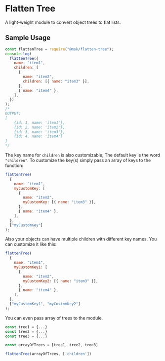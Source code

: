# Flatten Tree

A light-weight module to convert object trees to flat lists.

## Sample Usage

```js
const flattenTree = require("@msk/flatten-tree");
console.log(
  flattenTree({
    name: "item1",
    children: [
      {
        name: "item2",
        children: [{ name: "item3" }],
      },
      { name: "item4" },
    ],
  })
);
/* 
OUTPUT:
[
    {id: 1, name: 'item1'},
    {id: 2, name: 'item2'},
    {id: 3, name: 'item3'},
    {id: 4, name: 'item4'}
]
*/
```

The key name for `children` is also customizable; The default key is the word `"children"`. To customize the key(s) simply pass an array of keys to the function:

```js
flattenTree(
  {
    name: "item1",
    myCustomKey: [
      {
        name: "item2",
        myCustomKey: [{ name: "item3" }],
      },
      { name: "item4" },
    ],
  },
  ["myCustomKey"]
);
```

Also your objects can have multiple children with different key names. You can customize it like this:

```js
flattenTree(
  {
    name: "item1",
    myCustomKey1: [
      {
        name: "item2",
        myCustomKey2: [{ name: "item3" }],
      },
      { name: "item4" },
    ],
  },
  ["myCustomKey1", "myCustomKey2"]
);
```

You can even pass array of trees to the module.

```js
const tree1 = {...}
const tree2 = {...}
const tree3 = {...}

const arrayOfTrees = [tree1, tree2, tree3]

flattenTree(arrayOfTrees, ['children'])
```